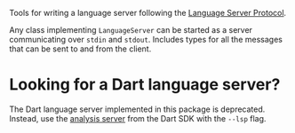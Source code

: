 Tools for writing a language server following the [Language Server
Protocol][LSP].

[LSP]: https://github.com/Microsoft/language-server-protocol

Any class implementing `LanguageServer` can be started as a server communicating
over `stdin` and `stdout`. Includes types for all the messages that can be sent
to and from the client.

# Looking for a Dart language server?

The Dart language server implemented in this package is deprecated. Instead, use
the [analysis server][] from the Dart SDK with the `--lsp` flag.

[analysis server]: https://github.com/dart-lang/sdk/blob/master/pkg/analysis_server/tool/lsp_spec/README.md
